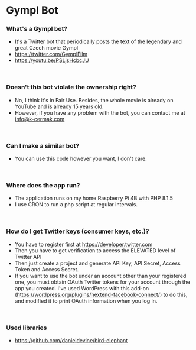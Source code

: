 # Gympl Bot

### What's a Gympl bot?
- It's a Twitter bot that periodically posts the text of the legendary and great Czech movie Gympl
- https://twitter.com/GymplFilm
- https://youtu.be/PSLjsHcbcJU

<br/>

### Doesn't this bot violate the ownership right?
- No, I think it's in Fair Use. Besides, the whole movie is already on YouTube and is already 15 years old.
- However, if you have any problem with the bot, you can contact me at info@k-cermak.com

<br/>

### Can I make a similar bot?
- You can use this code however you want, I don't care.

<br/>

### Where does the app run?
- The application runs on my home Raspberry Pi 4B with PHP 8.1.5
- I use CRON to run a php script at regular intervals.

<br/>

### How do I get Twitter keys (consumer keys, etc.)?
- You have to register first at https://developer.twitter.com
- Then you have to get verification to access the ELEVATED level of Twitter API
- Then just create a project and generate API Key, API Secret, Access Token and Access Secret.
- If you want to use the bot under an account other than your registered one, you must obtain OAuth Twitter tokens for your account through the app you created. I've used WordPress with this add-on (https://wordpress.org/plugins/nextend-facebook-connect/) to do this, and modified it to print OAuth information when you log in.

<br/>

### Used libraries
- https://github.com/danieldevine/bird-elephant